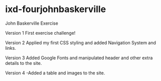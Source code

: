 # ixd-fourjohnbaskerville
John Baskerville Exercise

Version 1
First exercise challenge!

Version 2
Applied my first CSS styling and added Navigation System and links.

Version 3
Added Google Fonts and manipulated header and other extra details to the site.

Version 4
-Added a table and images to the site.
